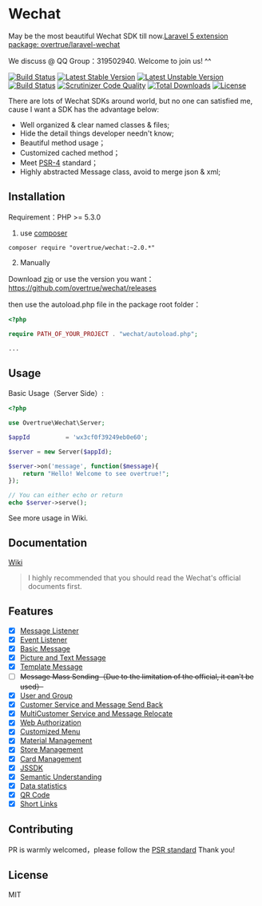 # Wechat

May be the most beautiful Wechat SDK till now.[Laravel 5 extension package: overtrue/laravel-wechat](https://github.com/overtrue/laravel-wechat)

We discuss @ QQ Group：319502940. Welcome to join us! ^^

[![Build Status](https://travis-ci.org/overtrue/wechat.svg?branch=master)](https://travis-ci.org/overtrue/wechat)
[![Latest Stable Version](https://poser.pugx.org/overtrue/wechat/v/stable.svg)](https://packagist.org/packages/overtrue/wechat)
[![Latest Unstable Version](https://poser.pugx.org/overtrue/wechat/v/unstable.svg)](https://packagist.org/packages/overtrue/wechat)
[![Build Status](https://scrutinizer-ci.com/g/overtrue/wechat/badges/build.png?b=master)](https://scrutinizer-ci.com/g/overtrue/wechat/build-status/master)
[![Scrutinizer Code Quality](https://scrutinizer-ci.com/g/overtrue/wechat/badges/quality-score.png?b=master)](https://scrutinizer-ci.com/g/overtrue/wechat/?branch=master)
[![Total Downloads](https://poser.pugx.org/overtrue/wechat/downloads)](https://packagist.org/packages/overtrue/wechat)
[![License](https://poser.pugx.org/overtrue/wechat/license)](https://packagist.org/packages/overtrue/wechat)

There are lots of Wechat SDKs around world, but no one can satisfied me, cause I want a SDK has the advantage below:

 - Well organized & clear named classes & files;
 - Hide the detail things developer needn't know; 
 - Beautiful method usage；
 - Customized cached method；
 - Meet [PSR-4](https://github.com/php-fig/fig-standards/blob/master/accepted/PSR-4-autoloader.md) standard；
 - Highly abstracted Message class, avoid to merge json & xml;

## Installation

Requirement：PHP >= 5.3.0

1. use [composer](https://getcomposer.org/)

  ```shell
  composer require "overtrue/wechat:~2.0.*"
  ```

2. Manually

  Download [zip](https://github.com/overtrue/wechat/archive/master.zip)  or use the version you want：https://github.com/overtrue/wechat/releases 

  then use the autoload.php file in the package root folder：

  ```php
  <?php

  require PATH_OF_YOUR_PROJECT . "wechat/autoload.php";

  ...
  ```

## Usage

Basic Usage（Server Side）:

```php
<?php

use Overtrue\Wechat\Server;

$appId          = 'wx3cf0f39249eb0e60';

$server = new Server($appId);

$server->on('message', function($message){
    return "Hello! Welcome to see overtrue!";
});

// You can either echo or return 
echo $server->serve();
```
See more usage in Wiki.

## Documentation

[Wiki](https://github.com/overtrue/wechat/wiki)

> I highly recommended that you should read the Wechat's official documents first.

## Features

- [x] [Message Listener](https://github.com/overtrue/wechat/wiki/handling_message)
- [x] [Event Listener](https://github.com/overtrue/wechat/wiki/wechat_event)
- [x] [Basic Message](https://github.com/overtrue/wechat/wiki/wechat_message)
- [x] [Picture and Text Message](https://github.com/overtrue/wechat/wiki/wechat_message)
- [x] [Template Message](https://github.com/overtrue/wechat/wiki/template_message_service)  
- [ ] <del>Message Mass Sending（Due to the limitation of the official, it can't be used）</del>
- [x] [User and Group](https://github.com/overtrue/wechat/wiki/user_and_group_management_service)
- [x] [Customer Service and Message Send Back](https://github.com/overtrue/wechat/wiki/hotline_service)
- [x] [MultiCustomer Service and Message Relocate](https://github.com/overtrue/wechat/wiki/multi-hotline_service)
- [x] [Web Authorization](https://github.com/overtrue/wechat/wiki/web_authorization_service)
- [x] [Customized Menu](https://github.com/overtrue/wechat/wiki/menu_customization_service)
- [x] [Material Management](https://github.com/overtrue/wechat/wiki/multimedia_resources_mangement_service) 
- [x] [Store Management](https://github.com/overtrue/wechat/wiki/store_management_service) 
- [x] [Card Management](https://github.com/overtrue/wechat/wiki/wxcard_management_service)  
- [x] [JSSDK](https://github.com/overtrue/wechat/wiki/javascript_sdk)  
- [x] [Semantic Understanding](https://github.com/overtrue/wechat/wiki/translation_service)  
- [x] [Data statistics](https://github.com/overtrue/wechat/wiki/statistics_service)  
- [x] [QR Code](https://github.com/overtrue/wechat/wiki/qrcode_generation_service)  
- [x] [Short Links](https://github.com/overtrue/wechat/wiki/short_url_service)  

## Contributing

PR is warmly welcomed，please follow the [PSR standard](https://github.com/php-fig/fig-standards/blob/master/accepted/) Thank you!

## License

MIT
